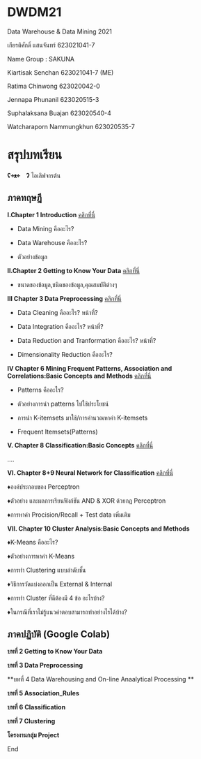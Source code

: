 # DWDM21
Data Warehouse &amp; Data Mining 2021

เกียรติศักดิ์ แสนจันทร์ 623021041-7

Name Group : SAKUNA

Kiartisak Senchan 623021041-7 (ME)

Ratima Chinwong 623020042-0

Jennapa Phunanil 623020515-3

Suphalaksana Buajan 623020540-4

Watcharaporn Nammungkhun 623020535-7

# สรุปบทเรียน 
  **ʕ￫ᴥ￩　ʔ** ไอเลิฟจารต้น
## ภาคทฤษฎี    
**Ⅰ.Chapter 1 Introduction** [คลิกที่นี่](https://github.com/team0243/DWDM21)

   * Data Mining คืออะไร?

   * Data Warehouse คืออะไร?

   * ตัวอย่างข้อมูล



**Ⅱ.Chapter 2 Getting to Know Your Data** [คลิกที่นี่](https://github.com/team0243/DWDM21/blob/main/Chapter2.pdf)


   * ขนาดของข้อมูล,ชนิดของข้อมูล,คุณสมบัติต่างๆ

**Ⅲ  Chapter 3 Data Preprocessing**
[คลิกที่นี่](https://github.com/team0243/DWDM21/blob/main/Chapter3.pdf)


  * Data Cleaning คืออะไร? หน้าที่?

  * Data Integration คืออะไร? หน้าที่?

  * Data Reduction and Tranformation คืออะไร? หน้าที่?

  * Dimensionality Reduction คืออะไร?

**Ⅳ Chapter 6 Mining Frequent Patterns, Association and Correlations:Basic Concepts and Methods**
[คลิกที่นี่](https://github.com/team0243/DWDM21/blob/main/Chapter6.pdf)

  * Patterns คืออะไร?

  * ตัวอย่างการนำ patterns ไปใช้ประโยชน์

  * การนำ K-itemsets มาใช้/การคำนวณหาค่า K-itemsets

  * Frequent Itemsets(Patterns)

**Ⅴ. Chapter 8 Classification:Basic Concepts**
[คลิกที่นี่](https://github.com/team0243/DWDM21/blob/main/Chapter7_Classification_Lecture.pdf)

 ....
 
 
**Ⅵ. Chapter 8+9 Neural Network for Classification**
[คลิกที่นี่](https://github.com/team0243/DWDM21/blob/main/Chap7-8%20Neural%20Network%20%26%20Confusion%20Matrix.pdf)

 ♦องค์ประกอบของ Perceptron

 ♦ตัวอย่าง และผลการเรียนฟังก์ชัน AND & XOR ด้วยกฏ Perceptron

 ♦การหาค่า Procision/Recall + Test data เพิ่มเติม

**Ⅶ. Chapter 10 Cluster Analysis:Basic Concepts and Methods**

 ♦K-Means คืออะไร?

 ♦ตัวอย่างการหาค่า K-Means

 ♦การทำ Clustering แบบลำดับชั้น

♦วิธีการวัดแบ่งออกเป็น External & Internal

 ♦การทำ Cluster ที่ดีต้องมี 4 ข้อ อะไรบ้าง?

 ♦ในกรณีที่เราไม่รู้แนวคำตอบสามารถทำอย่างไรได้บ้าง?

## ภาคปฏิบัติ (Google Colab)

**บทที่ 2 Getting to Know Your Data**

**บทที่ 3 Data Preprocessing**

**บทที่ 4 Data Warehousing and On-line Anaalytical Processing **

**บทที่ 5 Association_Rules**

**บทที่ 6 Classification**

**บทที่ 7 Clustering**

**โครงงานกลุ่ม Project**


End





 




